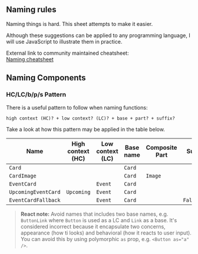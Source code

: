 ## Naming rules

Naming things is hard. This sheet attempts to make it easier.

Although these suggestions can be applied to any programming language, I will use JavaScript to illustrate them in practice.

External link to community maintained cheatsheet:  
[Naming cheatsheet](https://github.com/kettanaito/naming-cheatsheet/blob/main/README.md)

## Naming Components

### HC/LC/b/p/s Pattern
There is a useful pattern to follow when naming functions:

```
high context (HC)? + low context? (LC)? + base + part? + suffix?
```

Take a look at how this pattern may be applied in the table below.

| Name                   | High context (HC) | Low context (LC) | Base name      | Composite Part | Suffix      |
| ---------------------- | ----------------- | ---------------- | -------------- | -------------- | ----------- |
| `Card`                 |                   |                  | `Card`         |                |             |
| `CardImage`            |                   |                  | `Card`         | `Image`        |             |
| `EventCard`            |                   | `Event`          | `Card`         |                |             |
| `UpcomingEventCard`    | `Upcoming`        | `Event`          | `Card`         |                |             |
| `EventCardFallback`    |                   | `Event`          | `Card`         |                | `Fallback`  |

> **React note:** Avoid names that includes two base names, e.g. `ButtonLink` where `Button` is used as a LC and `Link` as a base. It's considered incorrect because it encapsulate two concerns, appearance (how ti looks) and behavioral (how it reacts to user input). You can avoid this by using polymorphic `as` prop, e.g. `<Button as="a" />`.
